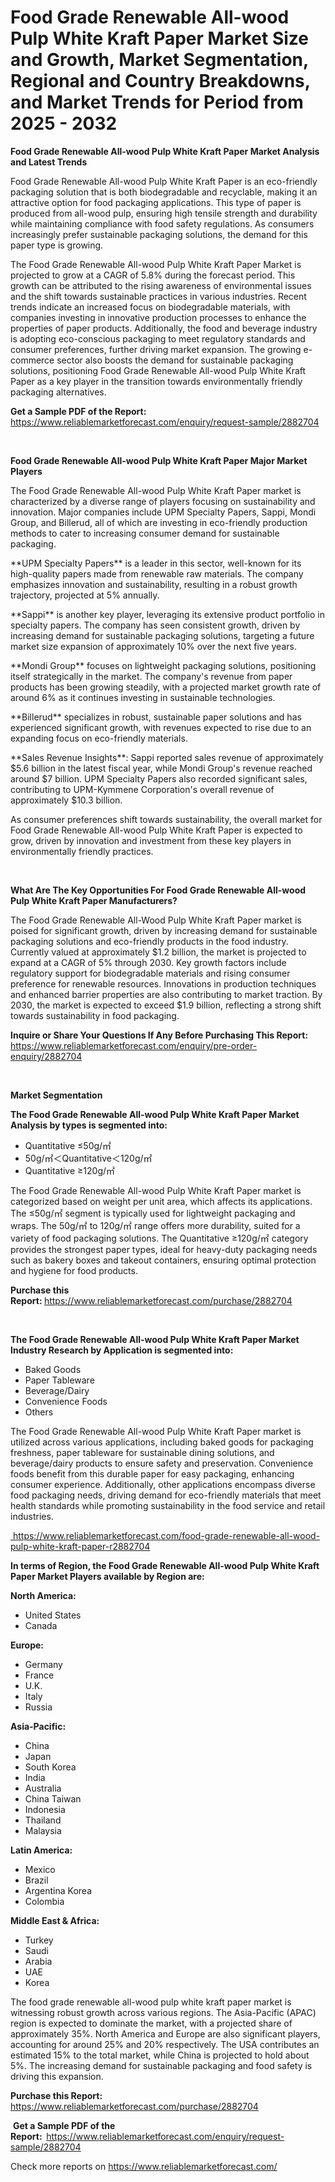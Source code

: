 <p><h1>Food Grade Renewable All-wood Pulp White Kraft Paper Market Size and Growth, Market Segmentation, Regional and Country Breakdowns, and Market Trends for Period from 2025 -  2032</h1></p><p><strong>Food Grade Renewable All-wood Pulp White Kraft Paper Market Analysis and Latest Trends</strong></p>
<p><p>Food Grade Renewable All-wood Pulp White Kraft Paper is an eco-friendly packaging solution that is both biodegradable and recyclable, making it an attractive option for food packaging applications. This type of paper is produced from all-wood pulp, ensuring high tensile strength and durability while maintaining compliance with food safety regulations. As consumers increasingly prefer sustainable packaging solutions, the demand for this paper type is growing.</p><p>The Food Grade Renewable All-wood Pulp White Kraft Paper Market is projected to grow at a CAGR of 5.8% during the forecast period. This growth can be attributed to the rising awareness of environmental issues and the shift towards sustainable practices in various industries. Recent trends indicate an increased focus on biodegradable materials, with companies investing in innovative production processes to enhance the properties of paper products. Additionally, the food and beverage industry is adopting eco-conscious packaging to meet regulatory standards and consumer preferences, further driving market expansion. The growing e-commerce sector also boosts the demand for sustainable packaging solutions, positioning Food Grade Renewable All-wood Pulp White Kraft Paper as a key player in the transition towards environmentally friendly packaging alternatives.</p></p>
<p><strong>Get a Sample PDF of the Report:&nbsp;</strong> <a href="https://www.reliablemarketforecast.com/enquiry/request-sample/2882704?utm_campaign=2740&utm_medium=2&utm_source=Github&utm_content=ia&utm_term=13032025&utm_id=food-grade-renewable-all-wood-pulp-white-kraft-paper">https://www.reliablemarketforecast.com/enquiry/request-sample/2882704</a></p>
<p>&nbsp;</p>
<p><strong>Food Grade Renewable All-wood Pulp White Kraft Paper Major Market Players</strong></p>
<p><p>The Food Grade Renewable All-wood Pulp White Kraft Paper market is characterized by a diverse range of players focusing on sustainability and innovation. Major companies include UPM Specialty Papers, Sappi, Mondi Group, and Billerud, all of which are investing in eco-friendly production methods to cater to increasing consumer demand for sustainable packaging.</p><p>**UPM Specialty Papers** is a leader in this sector, well-known for its high-quality papers made from renewable raw materials. The company emphasizes innovation and sustainability, resulting in a robust growth trajectory, projected at 5% annually.</p><p>**Sappi** is another key player, leveraging its extensive product portfolio in specialty papers. The company has seen consistent growth, driven by increasing demand for sustainable packaging solutions, targeting a future market size expansion of approximately 10% over the next five years.</p><p>**Mondi Group** focuses on lightweight packaging solutions, positioning itself strategically in the market. The company's revenue from paper products has been growing steadily, with a projected market growth rate of around 6% as it continues investing in sustainable technologies.</p><p>**Billerud** specializes in robust, sustainable paper solutions and has experienced significant growth, with revenues expected to rise due to an expanding focus on eco-friendly materials. </p><p>**Sales Revenue Insights**: Sappi reported sales revenue of approximately $5.6 billion in the latest fiscal year, while Mondi Group's revenue reached around $7 billion. UPM Specialty Papers also recorded significant sales, contributing to UPM-Kymmene Corporation's overall revenue of approximately $10.3 billion.</p><p>As consumer preferences shift towards sustainability, the overall market for Food Grade Renewable All-wood Pulp White Kraft Paper is expected to grow, driven by innovation and investment from these key players in environmentally friendly practices.</p></p>
<p>&nbsp;</p>
<p><strong>What Are The Key Opportunities For Food Grade Renewable All-wood Pulp White Kraft Paper Manufacturers?</strong></p>
<p><p>The Food Grade Renewable All-Wood Pulp White Kraft Paper market is poised for significant growth, driven by increasing demand for sustainable packaging solutions and eco-friendly products in the food industry. Currently valued at approximately $1.2 billion, the market is projected to expand at a CAGR of 5% through 2030. Key growth factors include regulatory support for biodegradable materials and rising consumer preference for renewable resources. Innovations in production techniques and enhanced barrier properties are also contributing to market traction. By 2030, the market is expected to exceed $1.9 billion, reflecting a strong shift towards sustainability in food packaging.</p></p>
<p><strong>Inquire or Share Your Questions If Any Before Purchasing This Report:</strong> <a href="https://www.reliablemarketforecast.com/enquiry/pre-order-enquiry/2882704?utm_campaign=2740&utm_medium=2&utm_source=Github&utm_content=ia&utm_term=13032025&utm_id=food-grade-renewable-all-wood-pulp-white-kraft-paper">https://www.reliablemarketforecast.com/enquiry/pre-order-enquiry/2882704</a></p>
<p>&nbsp;</p>
<p><strong>Market Segmentation</strong></p>
<p><strong>The Food Grade Renewable All-wood Pulp White Kraft Paper Market Analysis by types is segmented into:</strong></p>
<p><ul><li>Quantitative ≤50g/㎡</li><li>50g/㎡＜Quantitative＜120g/㎡</li><li>Quantitative ≥120g/㎡</li></ul></p>
<p><p>The Food Grade Renewable All-wood Pulp White Kraft Paper market is categorized based on weight per unit area, which affects its applications. The ≤50g/㎡ segment is typically used for lightweight packaging and wraps. The 50g/㎡ to 120g/㎡ range offers more durability, suited for a variety of food packaging solutions. The Quantitative ≥120g/㎡ category provides the strongest paper types, ideal for heavy-duty packaging needs such as bakery boxes and takeout containers, ensuring optimal protection and hygiene for food products.</p></p>
<p><strong>Purchase this Report:&nbsp;</strong><a href="https://www.reliablemarketforecast.com/purchase/2882704?utm_campaign=2740&utm_medium=2&utm_source=Github&utm_content=ia&utm_term=13032025&utm_id=food-grade-renewable-all-wood-pulp-white-kraft-paper">https://www.reliablemarketforecast.com/purchase/2882704</a></p>
<p>&nbsp;</p>
<p><strong>The Food Grade Renewable All-wood Pulp White Kraft Paper Market Industry Research by Application is segmented into:</strong></p>
<p><ul><li>Baked Goods</li><li>Paper Tableware</li><li>Beverage/Dairy</li><li>Convenience Foods</li><li>Others</li></ul></p>
<p><p>The Food Grade Renewable All-wood Pulp White Kraft Paper market is utilized across various applications, including baked goods for packaging freshness, paper tableware for sustainable dining solutions, and beverage/dairy products to ensure safety and preservation. Convenience foods benefit from this durable paper for easy packaging, enhancing consumer experience. Additionally, other applications encompass diverse food packaging needs, driving demand for eco-friendly materials that meet health standards while promoting sustainability in the food service and retail industries.</p></p>
<p><a href="https://www.reliablemarketforecast.com/food-grade-renewable-all-wood-pulp-white-kraft-paper-r2882704?utm_campaign=2740&utm_medium=2&utm_source=Github&utm_content=ia&utm_term=13032025&utm_id=food-grade-renewable-all-wood-pulp-white-kraft-paper">&nbsp;https://www.reliablemarketforecast.com/food-grade-renewable-all-wood-pulp-white-kraft-paper-r2882704</a></p>
<p><strong>In terms of Region, the Food Grade Renewable All-wood Pulp White Kraft Paper Market Players available by Region are:</strong></p>
<p>
    <p> <strong> North America: </strong>
        <ul>
            <li>United States</li>
            <li>Canada</li>
        </ul>
        </p> 
    <p> <strong> Europe: </strong>
        <ul>
            <li>Germany</li>
            <li>France</li>
            <li>U.K.</li>
            <li>Italy</li>
            <li>Russia</li>
        </ul>
        </p> 
    <p> <strong> Asia-Pacific: </strong>
        <ul>
            <li>China</li>
            <li>Japan</li>
            <li>South Korea</li>
            <li>India</li>
            <li>Australia</li>
            <li>China Taiwan</li>
            <li>Indonesia</li>
            <li>Thailand</li>
            <li>Malaysia</li>
        </ul>
        </p> 
    <p> <strong> Latin America: </strong>
        <ul>
            <li>Mexico</li>
            <li>Brazil</li>
            <li>Argentina Korea</li>
            <li>Colombia</li>
        </ul>
        </p> 
    <p> <strong> Middle East & Africa: </strong>
        <ul>
            <li>Turkey</li>
            <li>Saudi</li>
            <li>Arabia</li>
            <li>UAE</li>
            <li>Korea</li>
        </ul>
    </p>
    </p>
<p><p>The food grade renewable all-wood pulp white kraft paper market is witnessing robust growth across various regions. The Asia-Pacific (APAC) region is expected to dominate the market, with a projected share of approximately 35%. North America and Europe are also significant players, accounting for around 25% and 20% respectively. The USA contributes an estimated 15% to the total market, while China is projected to hold about 5%. The increasing demand for sustainable packaging and food safety is driving this expansion.</p></p>
<p><strong>Purchase this Report: </strong><a href="https://www.reliablemarketforecast.com/purchase/2882704?utm_campaign=2740&utm_medium=2&utm_source=Github&utm_content=ia&utm_term=13032025&utm_id=food-grade-renewable-all-wood-pulp-white-kraft-paper">https://www.reliablemarketforecast.com/purchase/2882704</a></p>
<p>&nbsp;<strong>Get a Sample PDF of the Report:&nbsp;&nbsp;</strong><a href="https://www.reliablemarketforecast.com/enquiry/request-sample/2882704?utm_campaign=2740&utm_medium=2&utm_source=Github&utm_content=ia&utm_term=13032025&utm_id=food-grade-renewable-all-wood-pulp-white-kraft-paper">https://www.reliablemarketforecast.com/enquiry/request-sample/2882704</a></p>
<p><strong></strong></p>
<p>Check more reports on <a href="https://www.reliablemarketforecast.com/?utm_campaign=2740&utm_medium=2&utm_source=Github&utm_content=ia&utm_term=13032025&utm_id=food-grade-renewable-all-wood-pulp-white-kraft-paper">https://www.reliablemarketforecast.com/</a></p>